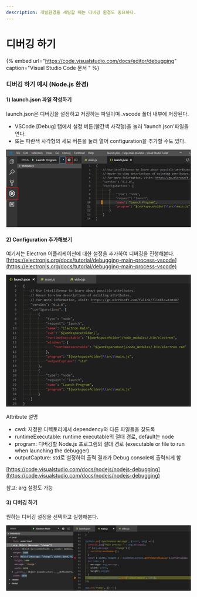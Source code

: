 ```yaml
---
description: 개발환경을 세팅할 때는 디버깅 환경도 중요하다.
---
```


# 디버깅 하기

{% embed url="https://code.visualstudio.com/docs/editor/debugging" caption="Visual Studio Code 문서 " %}

### 디버깅 하기 예시 \(Node.js 환경\)

#### 1\) launch.json 파일 작성하기

launch.json은 디버깅을 설정하고 저장하는 파일이며 .vscode 폴더 내부에 저장된다.  
- VSCode \[Debug\] 탭에서 설정 버튼\(빨간색 사각형\)을 눌러 'launch.json'파일을 연다.  
- 또는 파란색 사각형의 세모 버튼을 눌러 열어 configuration을 추가할 수도 있다.

![&#xAE30;&#xBCF8; Node.js &#xC758; &#xB514;&#xBC84;&#xAE45; &#xC124;&#xC815;](../../.gitbook/assets/image%20%2812%29.png)

#### 2\)  Configuration 추가해보기

여기서는 Electron 어플리케이션에 대한 설정을 추가하여 디버깅을 진행해본다.  
[https://electronjs.org/docs/tutorial/debugging-main-process-vscode](https://electronjs.org/docs/tutorial/debugging-main-process-vscode)

![](../../.gitbook/assets/image%20%2810%29.png)

Attribute 설명

* cwd:  지정한 디렉토리에서 dependency와 다른 파일들을 찾도록 
* runtimeExecutable: runtime executable의 절대 경로, default는 node
* program: 디버깅할 Node.js 프로그램의 절대 경로 \(executable or file to run when launching the debugger\)
* outputCapture: std로 설정하여 출력 결과가 Debug console에 출력되게 함

[https://code.visualstudio.com/docs/nodejs/nodejs-debugging](https://code.visualstudio.com/docs/nodejs/nodejs-debugging)

참고: arg 설정도 가능

#### 3\) 디버깅 하기

원하는 디버깅 설정을 선택하고 실행해본다.

![&#xC2E4;&#xD589; &#xD654;&#xBA74;](../../.gitbook/assets/image%20%285%29.png)

